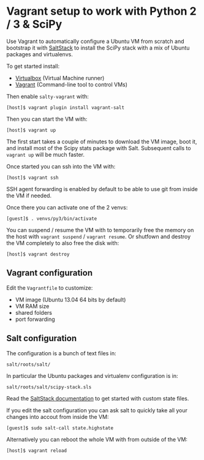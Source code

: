 # Vagrant setup to work with Python 2 / 3 & SciPy

Use Vagrant to automatically configure a Ubuntu VM from scratch and bootstrap
it with [SaltStack](http://docs.saltstack.com/) to install the SciPy stack with
a mix of Ubuntu packages and virtualenvs.

To get started install:

- [Virtualbox](https://www.virtualbox.org/) (Virtual Machine runner)
- [Vagrant](http://www.vagrantup.com/) (Command-line tool to control VMs)

Then enable `salty-vagrant` with:

    [host]$ vagrant plugin install vagrant-salt

Then you can start the VM with:

    [host]$ vagrant up

The first start takes a couple of minutes to download the VM image, boot it,
and install most of the Scipy stats package with Salt. Subsequent calls to
`vagrant up` will be much faster.

Once started you can ssh into the VM with:

    [host]$ vagrant ssh

SSH agent forwarding is enabled by default to be able to use git from inside
the VM if needed.

Once there you can activate one of the 2 venvs:

    [guest]$ . venvs/py3/bin/activate

You can suspend / resume the VM with to temporarily free the memory on the host
with `vagrant suspend` / `vagrant resume`. Or shutfown and destroy the VM
completely to also free the disk with:

    [host]$ vagrant destroy


## Vagrant configuration

Edit the `Vagrantfile` to customize:

- VM image (Ubuntu 13.04 64 bits by default)
- VM RAM size
- shared folders
- port forwarding


## Salt configuration

The configuration is a bunch of text files in:

    salt/roots/salt/

In particular the Ubuntu packages and virtualenv configuration is in:

    salt/roots/salt/scipy-stack.sls

Read the [SaltStack documentation](http://docs.saltstack.com/) to get started
with custom state files.

If you edit the salt configuration you can ask salt to quickly take all your
changes into accout from inside the VM:

    [guest]$ sudo salt-call state.highstate

Alternatively you can reboot the whole VM with from outside of the VM:

    [host]$ vagrant reload
